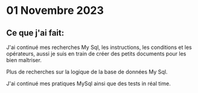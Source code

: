 # 01 Novembre 2023

## Ce que j'ai fait:

J'ai continué mes recherches My Sql, les instructions, les conditions et les opérateurs, aussi je suis en train de créer des petits documents pour les bien maîtriser.

Plus de recherches sur la logique de la base de données My Sql.

J'ai continué mes pratiques MySql ainsi que des tests in réal time.